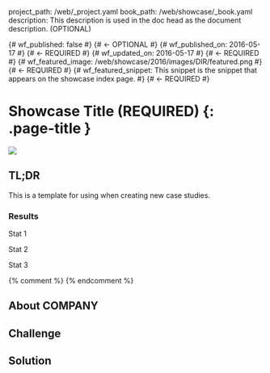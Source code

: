 project_path: /web/_project.yaml
book_path: /web/showcase/_book.yaml
description: This description is used in the doc head as the document description. (OPTIONAL)

{# wf_published: false #} {# <- OPTIONAL #}
{# wf_published_on: 2016-05-17 #} {# <- REQUIRED #}
{# wf_updated_on: 2016-05-17 #} {# <- REQUIRED #}
{# wf_featured_image: /web/showcase/2016/images/DIR/featured.png #} {# <- REQUIRED #}
{# wf_featured_snippet: This snippet is the snippet that appears on the showcase index page. #} {# <- REQUIRED #}

# Showcase Title (REQUIRED) {: .page-title }

<img src="images/DIR/FILE.png" class="attempt-right">

## TL;DR

This is a template for using when creating new case studies. 

### Results

<span class="compare-yes"></span> Stat 1

<span class="compare-yes"></span> Stat 2

<span class="compare-yes"></span> Stat 3

{% comment %}
<a hidden class="button button-primary" href="pdfs/FILE.pdf">
  Download PDF Case study
</a>
{% endcomment %}


## About COMPANY



## Challenge



## Solution


